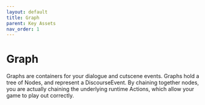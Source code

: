 ```yaml
---
layout: default
title: Graph
parent: Key Assets
nav_order: 1
---
```


# Graph


Graphs are containers for your dialogue and cutscene events. Graphs hold a tree of Nodes, and represent a DiscourseEvent. By chaining together nodes, you are actually chaining the underlying runtime Actions, which allow your game to play out correctly.
